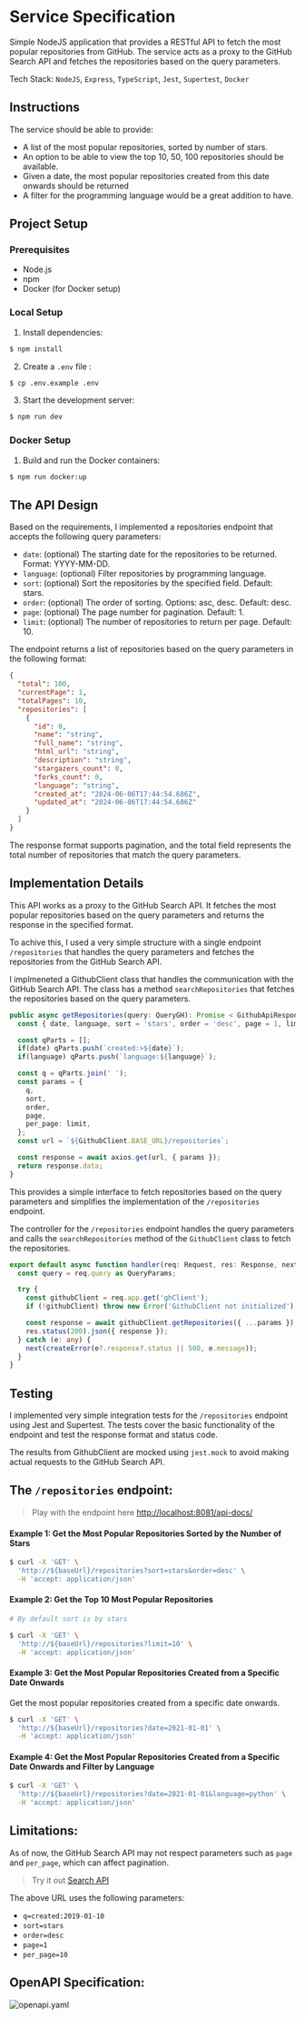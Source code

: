 # Service Specification
Simple NodeJS application that provides a RESTful API to fetch the most popular repositories from GitHub. The service acts as a proxy to the GitHub Search API and fetches the repositories based on the query parameters.

Tech Stack: `NodeJS`, `Express`, `TypeScript`, `Jest`, `Supertest`, `Docker`

## Instructions

The service should be able to provide:

- A list of the most popular repositories, sorted by number of stars.
- An option to be able to view the top 10, 50, 100 repositories should be available.
- Given a date, the most popular repositories created from this date onwards should be returned
- A filter for the programming language would be a great addition to have.

## Project Setup

### Prerequisites

- Node.js
- npm
- Docker (for Docker setup)

### Local Setup

1. Install dependencies:

```bash
$ npm install
```

2. Create a `.env` file :

```bash
$ cp .env.example .env
```

3. Start the development server:

```bash
$ npm run dev
```

### Docker Setup

1. Build and run the Docker containers:

```bash
$ npm run docker:up
```

## The API Design

Based on the requirements, I implemented a repositories endpoint that accepts the following query parameters:

- `date`: (optional) The starting date for the repositories to be returned. Format: YYYY-MM-DD.
- `language`: (optional) Filter repositories by programming language.
- `sort`: (optional) Sort the repositories by the specified field. Default: stars.
- `order`: (optional) The order of sorting. Options: asc, desc. Default: desc.
- `page`: (optional) The page number for pagination. Default: 1.
- `limit`: (optional) The number of repositories to return per page. Default: 10.

The endpoint returns a list of repositories based on the query parameters in the following format:

```json
{
  "total": 100,
  "currentPage": 1,
  "totalPages": 10,
  "repositories": [
    {
      "id": 0,
      "name": "string",
      "full_name": "string",
      "html_url": "string",
      "description": "string",
      "stargazers_count": 0,
      "forks_count": 0,
      "language": "string",
      "created_at": "2024-06-06T17:44:54.686Z",
      "updated_at": "2024-06-06T17:44:54.686Z"
    }
  ]
}
```

The response format supports pagination, and the total field represents the total number of repositories that match the query parameters.

## Implementation Details

This API works as a proxy to the GitHub Search API. It fetches the most popular repositories based on the query parameters and returns the response in the specified format.

To achive this, I used a very simple structure with a single endpoint `/repositories` that handles the query parameters and fetches the repositories from the GitHub Search API.

I implmeneted a GithubClient class that handles the communication with the GitHub Search API. The class has a method `searchRepositories` that fetches the repositories based on the query parameters.

```typescript
public async getRepositories(query: QueryGH): Promise < GithubApiResponse > {
  const { date, language, sort = 'stars', order = 'desc', page = 1, limit = 10 } = query;

  const qParts = [];
  if(date) qParts.push(`created:>${date}`);
  if(language) qParts.push(`language:${language}`);

  const q = qParts.join(' ');
  const params = {
    q,
    sort,
    order,
    page,
    per_page: limit,
  };
  const url = `${GithubClient.BASE_URL}/repositories`;

  const response = await axios.get(url, { params });
  return response.data;
}
```

This provides a simple interface to fetch repositories based on the query parameters and simplifies the implementation of the `/repositories` endpoint.

The controller for the `/repositories` endpoint handles the query parameters and calls the `searchRepositories` method of the `GithubClient` class to fetch the repositories.

```typescript
export default async function handler(req: Request, res: Response, next: NextFunction): Promise<void> {
  const query = req.query as QueryParams;

  try {
    const githubClient = req.app.get('ghClient');
    if (!githubClient) throw new Error('GithubClient not initialized');

    const response = await githubClient.getRepositories({ ...params });
    res.status(200).json({ response });
  } catch (e: any) {
    next(createError(e?.response?.status || 500, e.message));
  }
}
```

## Testing

I implemented very simple integration tests for the `/repositories` endpoint using Jest and Supertest. The tests cover the basic functionality of the endpoint and test the response format and status code.

The results from GithubClient are mocked using `jest.mock` to avoid making actual requests to the GitHub Search API.

## The `/repositories` endpoint:

> Play with the endpoint here [http://localhost:8081/api-docs/](http://localhost:8081/api-docs/)

#### Example 1: Get the Most Popular Repositories Sorted by the Number of Stars

```bash
$ curl -X 'GET' \
  'http://${baseUrl}/repositories?sort=stars&order=desc' \
  -H 'accept: application/json'
```

#### Example 2: Get the Top 10 Most Popular Repositories

```bash
# By default sort is by stars

$ curl -X 'GET' \
  'http://${baseUrl}/repositories?limit=10' \
  -H 'accept: application/json'
```

#### Example 3: Get the Most Popular Repositories Created from a Specific Date Onwards

Get the most popular repositories created from a specific date onwards.

```bash
$ curl -X 'GET' \
  'http://${baseUrl}/repositories?date=2021-01-01' \
  -H 'accept: application/json'
```

#### Example 4: Get the Most Popular Repositories Created from a Specific Date Onwards and Filter by Language

```bash
$ curl -X 'GET' \
  'http://${baseUrl}/repositories?date=2021-01-01&language=python' \
  -H 'accept: application/json'
```

## Limitations:

As of now, the GitHub Search API may not respect parameters such as `page` and `per_page`, which can affect pagination.

> Try it out [Search API](https://api.github.com/search/repositories?q=created:2019-01-10&sort=stars&order=desc&page=1&per_page=10)

The above URL uses the following parameters:

- `q=created:2019-01-10`
- `sort=stars`
- `order=desc`
- `page=1`
- `per_page=10`

## OpenAPI Specification:

![openapi.yaml](./docs/OpenAPI.gif)
